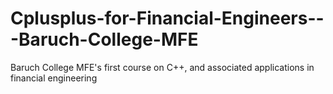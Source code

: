 # Cplusplus-for-Financial-Engineers---Baruch-College-MFE
Baruch College MFE's first course on C++, and associated applications in financial engineering
